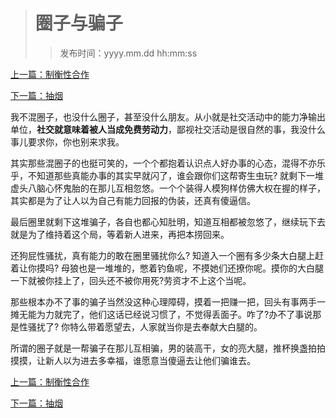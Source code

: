 ># 圈子与骗子
>
>>发布时间：yyyy.mm.dd hh:mm:ss

[上一篇：制衡性合作](https://t.zsxq.com/JurzJuZ)

[下一篇：抽烟](https://t.zsxq.com/RjqBYrv)

我不混圈子，也没什么圈子，甚至没什么朋友。从小就是社交活动中的能力净输出单位，**社交就意味着被人当成免费劳动力**，鄙视社交活动是很自然的事，我没什么事儿要求你，你也别来求我。

其实那些混圈子的也挺可笑的，一个个都抱着认识点人好办事的心态，混得不亦乐乎，不知道那些真能办事的其实早就闪了，谁会跟你们这帮寄生虫玩? 就剩下一堆虚头八脑心怀鬼胎的在那儿互相忽悠。一个个装得人模狗样仿佛大权在握的样子，其实都是为了让人以为自己有能力回报的伪装，还真有傻逼信。 

最后圈里就剩下这堆骗子，各自也都心知肚明，知道互相都被忽悠了，继续玩下去就是为了维持着这个局，等着新人进来，再把本捞回来。 

还狗屁性骚扰，真有能力的敢在圈里骚扰你么? 知道入一个圈有多少条大白腿上赶着让你摸吗? 母狼也是一堆堆的，憋着钓鱼呢，不摸她们还撩你呢。摸你的大白腿一下就被你挂上了，回头还不被你用死?劳资才不上这个当呢。 

那些根本办不了事的骗子当然没这种心理障碍，摸着一把赚一把，回头有事两手一摊无能为力就完了，他们这话已经说习惯了，不觉得丢面子。咋了?办不了事说那是性骚扰了? 你特么带着愿望去，人家就当你是去奉献大白腿的。 

所谓的圈子就是一帮骗子在那儿互相骗，男的装高干，女的亮大腿，推杯换盏拍拍摸摸，让新人以为进去多幸福，谁愿意当傻逼去让他们骗谁去。

[上一篇：制衡性合作](https://t.zsxq.com/JurzJuZ)

[下一篇：抽烟](https://t.zsxq.com/RjqBYrv)
















​     











